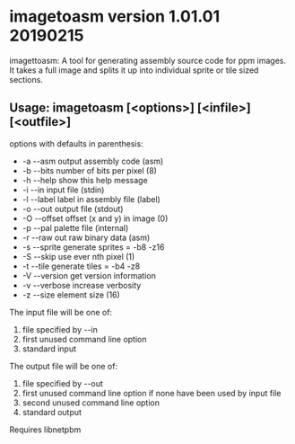 # imagetoasm version 1.01.01 20190215

imagettoasm: A tool for generating assembly source code for ppm images. It
takes a full image and splits it up into individual sprite or tile
sized sections.

## Usage: imagetoasm [&lt;options&gt;]  [&lt;infile&gt;]  [&lt;outfile&gt;]

options with defaults in parenthesis:

- -a	--asm		output assembly code (asm)
- -b	--bits		number of bits per pixel (8)
- -h	--help		show this help message
- -i	--in		input file (stdin)
- -l	--label		label in assembly file (label)
- -o	--out		output file (stdout)
- -O	--offset	offset (x and y) in image (0)
- -p	--pal		palette file (internal)
- -r	--raw		out raw binary data (asm)
- -s	--sprite	generate sprites = -b8 -z16
- -S	--skip		use ever nth pixel (1)
- -t	--tile		generate tiles = -b4 -z8
- -V    --version   get version information
- -v    --verbose increase verbosity
- -z	--size		element size (16)

The input file will be one of:

1. file specified by --in
2. first unused command line option
3. standard input
	
The output file will be one of:

1. file specified by --out
2. first unused command line option if none have been used by input file
3. second unused command line option
4. standard output
	
Requires libnetpbm
